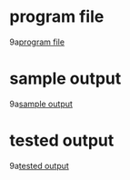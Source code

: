 # program file
9a[program file](FCFS_C.txt)

# sample output
9a[sample output](programoutput.png)

# tested output
9a[tested output](testedoutput.png)
